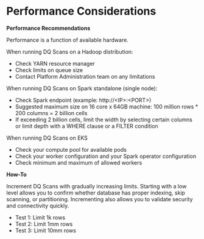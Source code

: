 # Performance Considerations

**Performance Recommendations**

Performance is a function of available hardware.&#x20;

When running DQ Scans on a Hadoop distribution:

* Check YARN resource manager
* Check limits on queue size
* Contact Platform Administration team on any limitations

When running DQ Scans on Spark standalone (single node):

* Check Spark endpoint (example: http://\<IP>:\<PORT>)
* Suggested maximum size on 16 core x 64GB machine: 100 million rows \* 200 columns = 2 billion cells
* If exceeding 2 billion cells, limit the width by selecting certain columns or limit depth with a WHERE clause or a FILTER condition

When running DQ Scans on EKS

* Check your compute pool for available pods
* Check your worker configuration and your Spark operator configuration
* Check minimum and maximum of allowed workers

**How-To**

Increment DQ Scans with gradually increasing limits. Starting with a low level allows you to confirm whether database has proper indexing, skip scanning, or partitioning. Incrementing also allows you to validate security and connectivity quickly.&#x20;

* Test 1: Limit 1k rows
* Test 2: Limit 1mm rows
* Test 3: Limit 10mm rows
